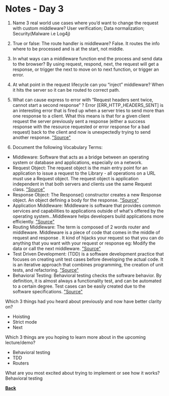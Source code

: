 # Notes - Day 3

1. Name 3 real world use cases where you’d want to change the request with custom middleware? User verification; Data normalization; Security(Malware i.e Log4j)

2. True or false: The route handler is middleware? False. It routes the info where to be processed and is at the start, not middle.

3. In what ways can a middleware function end the process and send data to the browser?  By using request, respond, next, the request will get a response, or trigger the next to move on to next function, or trigger an error.

4. At what point in the request lifecycle can you “inject” middleware? When it hits the server so it can be routed to correct path.

5. What can cause express to error with “Request headers sent twice, cannot start a second response” ? Error [ERR_HTTP_HEADERS_SENT] is an interesting error that is fired up when a server tries to send more than one response to a client. What this means is that for a given client request the server previously sent a response (either a success response with the resource requested or error response for a bad request) back to the client and now is unexpectedly trying to send another response. <a href = "https://www.codementor.io/@oparaprosper79/understanding-node-error-err_http_headers_sent-117mpk82z8">"Source"</a>

6. Document the following Vocabulary Terms:

- Middleware: Software that acts as a bridge between an operating system or database and applications, especially on a network.
- Request Object: The request object is the main entry point for an application to issue a request to the Library - all operations on a URL must use a Request object. The request object is application independent in that both servers and clients use the same Request class. <a href = "https://www.google.com/search?q=define+request+object&rlz=1C1CHZN_enUS962US962&sxsrf=AOaemvIYgLnfReLGJk8_ti0bmkSOcxsxWQ%3A1642051386796&ei=OrffYZCIMKjU1sQPj_eVgAc&oq=define+request+objext&gs_lcp=Cgdnd3Mtd2l6EAMYADIGCAAQDRAeMgUIABCGAzoHCAAQRxCwAzoHCAAQsAMQQzoECCMQJzoFCAAQkQI6BAgAEEM6CwgAEIAEELEDEIMBOggIABCABBCxAzoFCAAQgAQ6FQgAEIAEEIcCELEDEIMBEBQQRhD5AToICAAQsQMQkQI6CggAEIAEEIcCEBQ6BwgAEIAEEAo6BggAEBYQHkoECEEYAEoECEYYAFCTBljhLmD3PGgBcAJ4AIABgwGIAaUIkgEEMTMuMZgBAKABAcgBCsABAQ&sclient=gws-wiz">"Source"</a>
- Response Object: The Response() constructor creates a new Response object. An object defining a body for the response. <a href = "https://developer.mozilla.org/en-US/docs/Web/API/Response/Response">"Source"</a>
- Application Middleware: Middleware is software that provides common services and capabilities to applications outside of what's offered by the operating system...Middleware helps developers build applications more efficiently. <a href = "https://www.redhat.com/en/topics/middleware/what-is-middleware">"Source"</a>
- Routing Middleware: The term is composed of 2 words router and middleware. Middleware is a piece of code that comes in the middle of request and response . It kind of hijacks your request so that you can do anything that you want with your request or response eg: Modify the data or call the next middleware. <a href = "https://stackoverflow.com/questions/63106648/what-is-router-middleware-in-express">"Source"</a>
- Test Driven Development: (TDD) is a software development practice that focuses on creating unit test cases before developing the actual code. It is an iterative approach that combines programming, the creation of unit tests, and refactoring. <a href = "https://www.browserstack.com/guide/what-is-test-driven-development#:~:text=In%20layman's%20terms%2C%20Test%20Driven,of%20unit%20tests%2C%20and%20refactoring.">"Source"</a>
- Behavioral Testing: Behavioral testing checks the software behavior. By definition, it is almost always a functionality test, and can be automated to a certain degree. Test cases can be easily created due to the software specifications. <a href = "https://www.quora.com/What-is-the-difference-between-Behavioral-testing-and-Blackbox-testing">"Source"</a>

Which 3 things had you heard about previously and now have better clarity on?

- Hoisting
- Strict mode
- Next

Which 3 things are you hoping to learn more about in the upcoming lecture/demo?

- Behavioral testing
- TDD
- Routers

What are you most excited about trying to implement or see how it works? Behavioral testing

<b><a href = "https://github.com/scottie-l/reading-notes/tree/main/reading-notes-401">Back</a>
